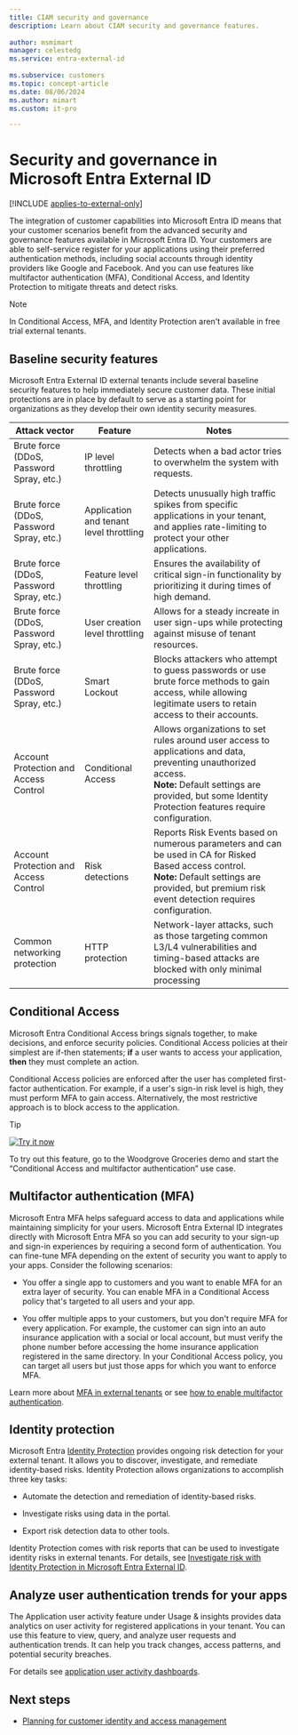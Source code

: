 ```yaml
---
title: CIAM security and governance
description: Learn about CIAM security and governance features.
 
author: msmimart
manager: celestedg
ms.service: entra-external-id
 
ms.subservice: customers
ms.topic: concept-article
ms.date: 08/06/2024
ms.author: mimart
ms.custom: it-pro

---
```


# Security and governance in Microsoft Entra External ID

[!INCLUDE [applies-to-external-only](../includes/applies-to-external-only.md)]

The integration of customer capabilities into Microsoft Entra ID means that your customer scenarios benefit from the advanced security and governance features available in Microsoft Entra ID. Your customers are able to self-service register for your applications using their preferred authentication methods, including social accounts through identity providers like Google and Facebook. And you can use features like multifactor authentication (MFA), Conditional Access, and Identity Protection to mitigate threats and detect risks.

> [!NOTE]
> In Conditional Access, MFA, and Identity Protection aren't available in free trial external tenants.

## Baseline security features

Microsoft Entra External ID external tenants include several baseline security features to help immediately secure customer data. These initial protections are in place by default to serve as a starting point for organizations as they develop their own identity security measures.

|Attack vector   |Feature  |Notes    |
|----------------|---------|---------|
|Brute force (DDoS, Password Spray, etc.) |IP level throttling     |Detects when a bad actor tries to overwhelm the system with requests. |
|Brute force (DDoS, Password Spray, etc.) |Application and tenant level throttling      |Detects unusually high traffic spikes from specific applications in your tenant, and applies rate-limiting to protect your other applications.         |
|Brute force (DDoS, Password Spray, etc.) |Feature level throttling      |Ensures the availability of critical sign-in functionality by prioritizing it during times of high demand.         |
|Brute force (DDoS, Password Spray, etc.) |User creation level throttling      |Allows for a steady increate in user sign-ups while protecting against misuse of tenant resources.         |
|Brute force (DDoS, Password Spray, etc.) |Smart Lockout           |Blocks attackers who attempt to guess passwords or use brute force methods to gain access, while allowing legitimate users to retain access to their accounts.     |
|Account Protection and Access Control    |Conditional Access      |Allows organizations to set rules around user access to applications and data, preventing unauthorized access.</br>**Note:** Default settings are provided, but some Identity Protection features require configuration.      |
|Account Protection and Access Control    |Risk detections         |Reports Risk Events based on numerous parameters and can be used in CA for Risked Based access control. </br>**Note:** Default settings are provided, but premium risk event detection requires configuration. |
|Common networking protection             |HTTP protection         |Network-layer attacks, such as those targeting common L3/L4 vulnerabilities and timing-based attacks are blocked with only minimal processing |

## Conditional Access

Microsoft Entra Conditional Access brings signals together, to make decisions, and enforce security policies. Conditional Access policies at their simplest are if-then statements; **if** a user wants to access your application, **then** they must complete an action.

Conditional Access policies are enforced after the user has completed first-factor authentication. For example, if a user's sign-in risk level is high, they must perform MFA to gain access. Alternatively, the most restrictive approach is to block access to the application.

> [!TIP]
> [![Try it now](./media/common/try-it-now.png)](https://woodgrovedemo.com/#usecase=CA)
> 
> To try out this feature, go to the Woodgrove Groceries demo and start the “Conditional Access and multifactor authentication” use case.

## Multifactor authentication (MFA)

Microsoft Entra MFA helps safeguard access to data and applications while maintaining simplicity for your users. Microsoft Entra External ID integrates directly with Microsoft Entra MFA so you can add security to your sign-up and sign-in experiences by requiring a second form of authentication. You can fine-tune MFA depending on the extent of security you want to apply to your apps. Consider the following scenarios:

- You offer a single app to customers and you want to enable MFA for an extra layer of security. You can enable MFA in a Conditional Access policy that's targeted to all users and your app.

- You offer multiple apps to your customers, but you don't require MFA for every application. For example, the customer can sign into an auto insurance application with a social or local account, but must verify the phone number before accessing the home insurance application registered in the same directory. In your Conditional Access policy, you can target all users but just those apps for which you want to enforce MFA.

Learn more about [MFA in external tenants](concept-multifactor-authentication-customers.md) or see [how to enable multifactor authentication](how-to-multifactor-authentication-customers.md).
## Identity protection

Microsoft Entra [Identity Protection](~/id-protection/overview-identity-protection.md) provides ongoing risk detection for your external tenant. It allows you to discover, investigate, and remediate identity-based risks. Identity Protection allows organizations to accomplish three key tasks:

- Automate the detection and remediation of identity-based risks.

- Investigate risks using data in the portal.

- Export risk detection data to other tools.

Identity Protection comes with risk reports that can be used to investigate identity risks in external tenants. For details, see [Investigate risk with Identity Protection in Microsoft Entra External ID](how-to-identity-protection-customers.md).

## Analyze user authentication trends for your apps

The Application user activity  feature under Usage & insights provides data analytics on user activity for registered applications in your tenant. You can use this feature to view, query, and analyze user requests and authentication trends. It can help you track changes, access patterns, and potential security breaches.

For details see [application user activity dashboards](how-to-user-insights.md). 

## Next steps

- [Planning for customer identity and access management](concept-planning-your-solution.md)

